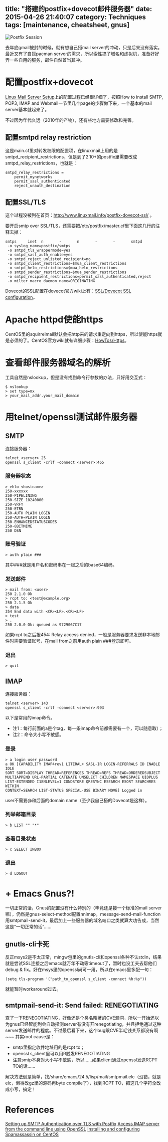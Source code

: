title: "搭建的postfix+dovecot邮件服务器"
date: 2015-04-26 21:40:07
category: Techniques
tags: [maintenance, cheatsheet, gnus]
---

![Postfix Session](postfix-session.png)

去年底gmail被封的时候，就有想自己搭mail server的冲动，只是后来没有落实。最近又有了自搭pacman server的需求，所以索性搞了域名和虚拟机，准备好好弄一些自用的服务，邮件自然首当其冲。

# 配置postfix+dovecot

[Linux Mail Server Setup](http://www.linuxmail.info/)上的配置过程已经很详细了，按照How to install SMTP, POP3, IMAP and Webmail一节里几个page的步骤做下来，一个基本的mail server基本就起来了。

不过因为年代久远（2010年的产物），还有些地方需要修改和完善。

## 配置smtpd relay restriction

这是main.cf里对转发权限的配置项，在linuxmail上用的是smtpd\_recipient\_restrictions，但是到了2.10+的postfix里需要改成smtpd\_relay\_restrictions，也就是：

    smtpd_relay_restrictions =
	    permit_mynetworks
		permit_sasl_authenticated
		reject_unauth_destination

## 配置SSL/TLS

这个过程没被列在首页：http://www.linuxmail.info/postfix-dovecot-ssl/ 。

要开启smtp over SSL/TLS，还需要把/etc/postfix/master.cf里下面这几行的注释去掉：

    smtps     inet  n       -       n       -       -       smtpd
     -o syslog_name=postfix/smtps
     -o smtpd_tls_wrappermode=yes
     -o smtpd_sasl_auth_enable=yes
     -o smtpd_reject_unlisted_recipient=no
     -o smtpd_client_restrictions=$mua_client_restrictions
     -o smtpd_helo_restrictions=$mua_helo_restrictions
     -o smtpd_sender_restrictions=$mua_sender_restrictions
     -o smtpd_recipient_restrictions=permit_sasl_authenticated,reject
     -o milter_macro_daemon_name=ORIGINATING

Dovecot的SSL配置在dovecot官方wiki上有：[SSL/Dovecot SSL configuration](http://wiki2.dovecot.org/SSL/DovecotConfiguration)。

# Apache httpd使能https

CentOS里的squirrelmail默认会把http来的请求重定向到https，所以使能https就是必须的了。CentOS官方wiki就有详细步骤：[HowTos/Https](http://wiki.centos.org/HowTos/Https)。

# 查看邮件服务器域名的解析

工具自然是nslookup，但是没有找到命令行参数的办法，只好用交互式：

    $ nslookup
    > set type=mx
    > your_mail_addr.your_mail_domain

# 用telnet/openssl测试邮件服务器

## SMTP

连接服务器：

    telnet <server> 25
	openssl s_client -crlf -connect <server>:465

### 服务器状态

    > ehlo <hostname>
	250-xxxxxx
	250-PIPELINING
	250-SIZE 10240000
	250-VRFY
	250-ETRN
	250-AUTH PLAIN LOGIN
	250-AUTH=PLAIN LOGIN
	250-ENHANCEDSTATUSCODES
	250-8BITMIME
	250 DSN

### 账号验证

    > auth plain ###

其中###就是用户名和密码串在一起之后的base64编码。

### 发送邮件

    > mail from: <user>
	250 2.1.0 Ok
	> rcpt to: <test@example.org>
	250 2.1.5 Ok
	> data
	354 End data with <CR><LF>.<CR><LF>
	> test
	> .
	250 2.0.0 Ok: queued as 9729067C17

如果rcpt to之后报454: Relay access denied，一般是服务器要求发送非本地邮件时需要验证账号，在mail from之前用auth plain ###登录即可。

### 退出

    > quit

## IMAP

连接服务器：

    telnet <server> 143
	openssl s_client -crlf -connect <server>:993

以下是常用的imap命令。
* 注1：每行前面的a是个tag，每一条imap命令前都需要有一个，可以随意取）；
* 注2：命令大小写不敏感。

### 登录

    > a login user password
    a OK [CAPABILITY IMAP4rev1 LITERAL+ SASL-IR LOGIN-REFERRALS ID ENABLE IDLE
	SORT SORT=DISPLAY THREAD=REFERENCES THREAD=REFS THREAD=ORDEREDSUBJECT
	MULTIAPPEND URL-PARTIAL CATENATE UNSELECT CHILDREN NAMESPACE UIDPLUS
	LIST-EXTENDED I18NLEVEL=1 CONDSTORE QRESYNC ESEARCH ESORT SEARCHRES WITHIN
	CONTEXT=SEARCH LIST-STATUS SPECIAL-USE BINARY MOVE] Logged in

user不需要@和后面的domain name（至少我自己搭的Dovecot是这样）。

### 列举邮箱目录

    > b LIST "" "*"

### 查看目录状态

    > c SELECT INBOX

### 退出

    > d LOGOUT

# + Emacs Gnus?!

一切正常的话，Gnus的配置没有什么特别的（毕竟还是接一个标准的mail server嘛），仍然是gnus-select-method配置nnimap，message-send-mail-function用smtpmail-send-it，最后加上一些服务器的域名端口之类就算大功告成，当然这是“一切正常的话”……

## gnutls-cli卡死

反正msys2是不太正常，mingw包里的gnutls-cli和openssl各种不认stdin，结果就是尝试SSL连接之后emacs就万年不动等timeout了，暂时也没工夫去帮他们debug & fix。好在msys里的openssl尚可一用，所以在emacs里多配一句：

    (setq tls-program '("path_to_openssl s_client -connect %h:%p"))

就能暂时workaround过去。

## smtpmail-send-it: Send failed: RENEGOTIATING

查了一下RENEGOTIATING，好像还是个臭名昭著的CVE漏洞，所以一开始还以为gnus已经智能到会自动探测server有没有开renegotiating，并且拒绝通过这种server发送邮件的程度。不过最后看下来，这个bug跟CVE半毛钱关系都没有啊~~~ 其实root cause是：

* smtp里指定收件地址用的是rcpt to；
* openssl s_client里可以用R触发RENEGOTIATING
* 注意smtp本身对大小写不敏感，所以……如果client通过openssl发送RCPT TO的话……

解决方法倒是简单，找/share/emacs/24.5/lisp/mail/smtpmail.elc（没错，就是elc，懒得改gz里的源码再byte compile了），找到RCPT TO，把这几个字符全改成小写，搞定！

# References

[Setting up SMTP Authentication over TLS with Postfix](http://rene.bz/setting-smtp-authentication-over-tls-postfix/)
[Access IMAP server from the command line using OpenSSL](https://delog.wordpress.com/2011/05/10/access-imap-server-from-the-command-line-using-openssl/)
[Installing and configuring Spamassassin on CentOS](http://www.rackspace.com/knowledge_center/article/installing-and-configuring-spamassassin-on-centos)
